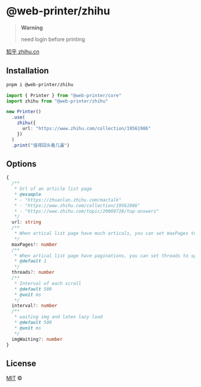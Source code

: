 # @web-printer/zhihu
> **Warning**
>
> need login before printing

[知乎 zhihu.cn](https://zhihu.cn/)

## Installation
```bash
pnpm i @web-printer/zhihu
```

```ts
import { Printer } from "@web-printer/core"
import zhihu from "@web-printer/zhihu"

new Printer()
  .use(
    zhihu({
      url: "https://www.zhihu.com/collection/19561986"
    })
  )
  .print("值得回头看几遍")
```

## Options

```ts
{
  /**
   * Url of an article list page
   * @example
   * - "https://zhuanlan.zhihu.com/mactalk"
   * - "https://www.zhihu.com/collection/19561986"
   * - "https://www.zhihu.com/topic/20069728/top-answers"
   */
  url: string
  /**
   * When artical list page have much articals, you can set maxPages to limit, especially endless loading.
   */
  maxPages?: number
  /**
   * When artical list page have paginations, you can set threads to speed up fetch articals url.
   * @default 1
   */
  threads?: number
  /**
   * Interval of each scroll
   * @default 500
   * @unit ms
   */
  interval?: number
  /**
   * waiting img and latex lazy load
   * @default 500
   * @unit ms
   */
  imgWaiting?: number
}
```

## License

<a href="../../LICENSE">MIT</a> <span>©</span> <a href="https://github.com/ourongxing"><img width=15 src="https://avatars.githubusercontent.com/u/48356807?v=4"></a>
